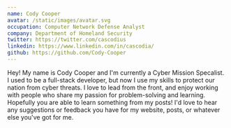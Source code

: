 ```yaml
---
name: Cody Cooper
avatar: /static/images/avatar.svg
occupation: Computer Network Defense Analyst
company: Department of Homeland Security
twitter: https://twitter.com/cascodius
linkedin: https://www.linkedin.com/in/cascodia/
github: https://github.com/Cody-Cooper
---
```


Hey! My name is Cody Cooper and I'm currently a Cyber Mission Specalist. I used to be a full-stack developer, but now I use my skills to protect our nation from cyber threats. I love to lead from the front, and enjoy working with people who share my passion for problem-solving and learning. Hopefully you are able to learn something from my posts! I'd love to hear any suggestions or feedback you have for my website, posts, or whatever else you've got for me.
